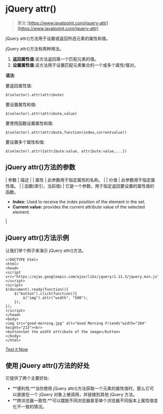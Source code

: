 # jQuery attr()

> 原文:[https://www.javatpoint.com/jquery-attr](https://www.javatpoint.com/jquery-attr)

jQuery attr()方法用于设置或返回所选元素的属性和值。

jQuery attr()方法有两种用法。

1.  **返回属性值**:该方法返回第一个匹配元素的值。
2.  **设置属性值**:该方法用于设置匹配元素集合的一个或多个属性/值对。

**语法**:

要返回属性值:

```
$(selector).attr(attribute)

```

要设置属性和值:

```
$(selector).attr(attribute,value)

```

要使用函数设置属性和值:

```
$(selector).attr(attribute,function(index,currentvalue))

```

要设置多个属性和值:

```
$(selector).attr({attribute:value, attribute:value,...}) 

```

## jQuery attr()方法的参数

| 参数 | 描述 |
| 属性 | 此参数用于指定属性的名称。 |
| 价值 | 此参数用于指定属性值。 |
| 函数(索引，当前值) | 它是一个参数，用于指定返回要设置的属性值的函数。

*   **Index:** Used to receive the index position of the element in the set.
*   **Current value:** provides the current attribute value of the selected element.

 |

## jQuery attr()方法示例

让我们举个例子来演示 jQuery attr()方法。

```
<!DOCTYPE html>
<html>
<head>
<script src="https://ajax.googleapis.com/ajax/libs/jquery/1.11.3/jquery.min.js"></script>
<script>
$(document).ready(function(){
    $("button").click(function(){
        $("img").attr("width", "500");
    });
});
</script>
</head>
<body>
<img src="good-morning.jpg" alt="Good Morning Friends"width="284" height="213"><br>
<button>Set the width attribute of the image</button>
</body>
</html>

```

[Test it Now](https://www.javatpoint.com/oprweb/test.jsp?filename=jqueryattr1)

## 使用 jQuery attr()方法的好处

它提供了两个主要好处:

*   **便利性:**当你使用 jQuery attr()方法获取一个元素的属性值时，那么它可以直接在一个 jQuery 对象上被调用，并链接到其他 jQuery 方法。
*   **跨浏览器一致性:**可以摆脱不同浏览器甚至单个浏览器不同版本上属性值变化不一致的情况。